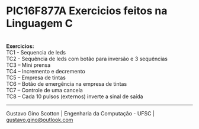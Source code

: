 # PIC16F877A Exercicios feitos na Linguagem C
<br>
<b>Exercicios:</b><br>
TC1 - Sequencia de leds<br>
TC2 - Sequência de leds com botão para inversão e 3 sequências<br>
TC3 – Mini prensa<br>
TC4 – Incremento e decremento<br>
TC5 – Empresa de tintas<br>
TC6 – Botão de emergência na empresa de tintas<br>
TC7 – Controle de uma cancela<br>
TC8 – Cada 10 pulsos (externos) inverte a sinal de saída

-------------------
Gustavo Gino Scotton    |   Engenharia da Computação - UFSC   |   gustavo.gino@outlook.com
